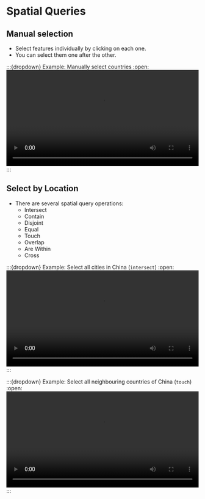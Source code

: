 # Spatial Queries

## Manual selection
- Select features individually by clicking on each one.
- You can select them one after the other.

:::{dropdown} Example: Manually select countries
:open:
<video width="100%" controls src="https://github.com/GIScience/gis-training-resource-center/raw/main/fig/en_qgis_select_features_by_click_wiki.mp4"></video>
:::

## Select by Location
- There are several spatial query operations:
    - Intersect
    - Contain
    - Disjoint
    - Equal
    - Touch
    - Overlap
    - Are Within
    - Cross

:::{dropdown} Example: Select all cities in China (`intersect`)
:open:
<video width="100%" controls src="https://github.com/GIScience/gis-training-resource-center/raw/main/fig/en_qgis_select_by_location_intersect_wiki.mp4"></video>
:::

:::{dropdown} Example: Select all neighbouring countries of China (`touch`)
:open:
<video width="100%" controls src="https://github.com/GIScience/gis-training-resource-center/raw/main/fig/en_qgis_select_by_location_touch_wiki.mp4"></video>
:::

